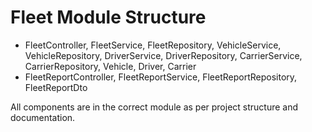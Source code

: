 # Fleet Module Structure

- FleetController, FleetService, FleetRepository, VehicleService, VehicleRepository, DriverService, DriverRepository, CarrierService, CarrierRepository, Vehicle, Driver, Carrier
- FleetReportController, FleetReportService, FleetReportRepository, FleetReportDto

All components are in the correct module as per project structure and documentation.
